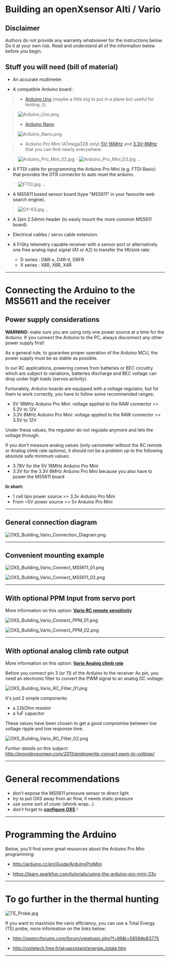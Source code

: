 # Building an openXsensor Alti / Vario #

## Disclaimer ##

Authors do not provide any warranty whatsoever for the instructions below. Do it at your own risk. Read and understand all of the information below before you begin.


## Stuff you will need (bill of material) ##

  * An accurate multimeter.

  * A compatible Arduino board :

> - [Arduino Uno](http://arduino.cc/en/Main/ArduinoBoardUno) (maybe a little big to put in a plane but useful for testing ;)).

> ![Arduino_Uno.png](images/Arduino_Uno.png)

> - [Arduino Nano](http://arduino.cc/en/Main/ArduinoBoardNano)

> ![Arduino_Nano.png](images/Arduino_Nano.png)

> - Arduino Pro Mini (ATmega328 only)  [5V-16MHz](https://www.sparkfun.com/products/11113) and [3.3V-8MHz](https://www.sparkfun.com/products/11114) that you can find nearly everywhere.

> ![Arduino_Pro_Mini_02.jpg](images/Arduino_Pro_Mini_02.jpg) - ![Arduino_Pro_Mini_03.jpg](images/Arduino_Pro_Mini_03.jpg) ...

  * A FTDI cable for programming the Arduino Pro Mini (e.g. FTDI Basic) that provides the DTR connector to auto reset the arduino.

> ![FTDI.jpg](images/FTDI.jpg) ...

  * A MS5611 based sensor board (type "MS5611" in your favourite web search engine).

> ![GY-63.jpg](images/GY-63.jpg) ...

  * A 2pin 2.54mm header (to easily mount the more common MS5611 board).

  * Electrical cables / servo cable extension.

  * A FrSky telemetry capable receiver with a sensor port or alternatively one free analog input signal (A1 or A2) to transfer the lift/sink rate:
    * D series : D8R-x, D4R-II, D6FR
    * X series : X8R, X6R, X4R


---


# Connecting the Arduino to the MS5611 and the receiver #

## Power supply considerations ##

**WARNING:** make sure you are using only one power source at a time for the Arduino. If you connect the Arduino to the PC, always disconnect any other power supply first!

As a general rule, to guarantee proper operation of the Arduino MCU, the power supply must be as stable as possible.

In our RC applications, powering comes from batteries or BEC circuitry which are subject to variations, batteries discharge and BEC voltage can drop under high loads (servos activity).

Fortunately, Arduino  boards are equipped with a voltage regulator, but for them to work correctly, you have to follow some recommended ranges:
  * 5V 16MHz Arduino Pro Mini: voltage applied to the RAW connector >> 5.2V to 12V
  * 3.3V 8MHz Arduino Pro Mini: voltage applied to the RAW connector >> 3.5V to 12V

Under these values, the regulator do not regulate anymore and lets the voltage through.

If you don't measure analog values (only variometer without the RC remote or Analog climb rate options), it should not be a problem up to the following absolute safe minimum values:
  * 3.78V for the 5V 16MHz Arduino Pro Mini
  * 3.3V for the 3.3V 8MHz Arduino Pro Mini because you also have to power the MS5611 board

**In short:**
  * 1 cell lipo power source >> 3.3v Arduino Pro Mini
  * From ~5V power source >> 5v Arduino Pro Mini


---


## General connection diagram ##

![OXS_Building_Vario_Connection_Diagram.png](images/OXS_Building_Vario_Connection_Diagram.png)


---


## Convenient mounting example ##

![OXS_Building_Vario_Connect_MS5611_01.png](images/OXS_Building_Vario_Connect_MS5611_01.png)

![OXS_Building_Vario_Connect_MS5611_02.png](images/OXS_Building_Vario_Connect_MS5611_02.png)


---


## With optional PPM Input from servo port ##

More information on this option: **[Vario RC remote sensitivity](OXS_Conf_Vario#RC_remote_sensitivity.md)**

![OXS_Building_Vario_Connect_PPM_01.png](images/OXS_Building_Vario_Connect_PPM_01.png)

![OXS_Building_Vario_Connect_PPM_02.png](images/OXS_Building_Vario_Connect_PPM_02.png)


---


## With optional analog climb rate output ##

More information on this option: **[Vario Analog climb rate](OXS_Conf_Vario#Analog_climb_rate.md)**

Before you connect pin 3 (or 11) of the Arduino to the receiver Ax pin, you need an electronic filter to convert the PWM signal to an analog DC voltage:

![OXS_Building_Vario_RC_Filter_01.png](images/OXS_Building_Vario_RC_Filter_01.png)

It's just 2 simple components:

  * a 22kOhm resistor
  * a 1uF capacitor

These values have been chosen to get a good compromise between low voltage ripple and low response time.

![OXS_Building_Vario_RC_Filter_02.png](images/OXS_Building_Vario_RC_Filter_02.png)

_Further details on this subject: http://provideyourown.com/2011/analogwrite-convert-pwm-to-voltage/_


---


# General recommendations #

  * don't expose the MS5611 pressure sensor to direct light
  * try to put OXS away from air flow, it needs static pressure
  * use some sort of cover (shrink wrap...)
  * don't forget to **[configure OXS](OXS_Configuration)** !


---


# Programming the Arduino #

Below, you'll find some great resources about the Arduino Pro Mini programming:

  * http://arduino.cc/en/Guide/ArduinoProMini

  * https://learn.sparkfun.com/tutorials/using-the-arduino-pro-mini-33v


---


# To go further in the thermal hunting #

![TE_Probe.jpg](images/TE_Probe.jpg)

If you want to maximize the vario efficiency, you can use a Total Energy (TE) probe, more information on the links below:

  * http://openrcforums.com/forum/viewtopic.php?f=86&t=5856#p83775

  * http://voiletech.free.fr/skyassistant/energie_totale.htm


---
